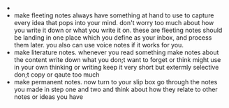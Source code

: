 -
- make fleeting notes always have something at hand to use to capture every idea that pops into your mind. don't worry too much about how you write it down or what you write it on. these are fleeting notes should be landing in one place which you define as your inbox, and process them later. you also can use voice notes if it works for you.
- make literature notes. whenever you read something make notes about the content write down what you don;t want to forget or think might use in your own thinking or writing keep it very short but extermly selective don;t copy or qaute too much
- make permanent notes. now turn to your slip box go through the notes you made in step one and two and think  about how they relate to other notes or ideas you have